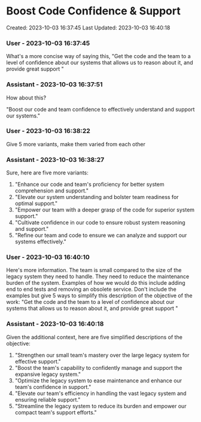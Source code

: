 # Boost Code Confidence & Support

Created: 2023-10-03 16:37:45
Last Updated: 2023-10-03 16:40:18

### User - 2023-10-03 16:37:45

What's a more concise way of saying this, "Get the code and the team to a level of confidence about our systems that allows us to reason about it, and provide great support "

### Assistant - 2023-10-03 16:37:51

How about this?

"Boost our code and team confidence to effectively understand and support our systems."

### User - 2023-10-03 16:38:22

Give 5 more variants, make them varied from each other

### Assistant - 2023-10-03 16:38:27

Sure, here are five more variants:

1. "Enhance our code and team's proficiency for better system comprehension and support."
2. "Elevate our system understanding and bolster team readiness for optimal support."
3. "Empower our team with a deeper grasp of the code for superior system support."
4. "Cultivate confidence in our code to ensure robust system reasoning and support."
5. "Refine our team and code to ensure we can analyze and support our systems effectively."

### User - 2023-10-03 16:40:10

Here's more information. The team is small compared to the size of the legacy system they need to handle. They need to reduce the maintenance burden of the system. Examples of how we would do this include adding end to end tests and removing an obsolete service. Don't include the examples but give 5 ways to simplify this description of the objective of the work: "Get the code and the team to a level of confidence about our systems that allows us to reason about it, and provide great support "

### Assistant - 2023-10-03 16:40:18

Given the additional context, here are five simplified descriptions of the objective:

1. "Strengthen our small team's mastery over the large legacy system for effective support."
2. "Boost the team's capability to confidently manage and support the expansive legacy system."
3. "Optimize the legacy system to ease maintenance and enhance our team's confidence in support."
4. "Elevate our team's efficiency in handling the vast legacy system and ensuring reliable support."
5. "Streamline the legacy system to reduce its burden and empower our compact team's support efforts."

